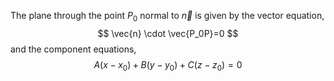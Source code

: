 The plane through the point $P_0$ normal to $\vec{n}$ is given by the vector equation,
$$
\vec{n} \cdot \vec{P_0P}=0
$$
and the component equations,
$$
A(x-x_0)+B(y-y_0)+C(z-z_0)=0
$$

